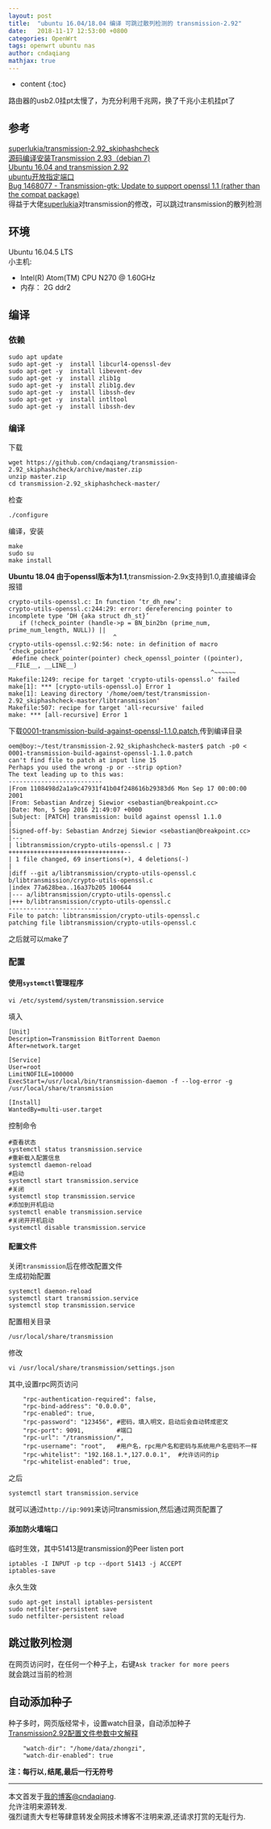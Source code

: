 ```yaml
---
layout: post
title:  "ubuntu 16.04/18.04 编译 可跳过散列检测的 transmission-2.92"
date:   2018-11-17 12:53:00 +0800
categories: OpenWrt
tags: openwrt ubuntu nas
author: cndaqiang
mathjax: true
---
```

* content
{:toc}

路由器的usb2.0挂pt太慢了，为充分利用千兆网，换了千兆小主机挂pt了










## 参考
[superlukia/transmission-2.92_skiphashcheck](https://github.com/superlukia/transmission-2.92_skiphashcheck)<br>
[源码编译安装Transmission 2.93（debian 7)](https://www.jianshu.com/p/551ed5464e81)<br>
[Ubuntu 16.04 and transmission 2.92](https://forum.odroid.com/viewtopic.php?t=23992)<br>
[ubuntu开放指定端口](https://www.jianshu.com/p/2ec5d16db02b)<br>
[Bug 1468077 - Transmission-gtk: Update to support openssl 1.1 (rather than the compat package)](https://bugzilla.redhat.com/show_bug.cgi?id=1468077)<br>
得益于大佬[superlukia](https://github.com/superlukia)对transmission的修改，可以跳过transmission的散列检测

## 环境
Ubuntu 16.04.5 LTS<br>
小主机:
- Intel(R) Atom(TM) CPU N270   @ 1.60GHz
- 内存： 2G ddr2

## 编译
### 依赖
```
sudo apt update
sudo apt-get -y  install libcurl4-openssl-dev
sudo apt-get -y  install libevent-dev
sudo apt-get -y  install zlib1g
sudo apt-get -y  install zlib1g.dev
sudo apt-get -y  install libssh-dev
sudo apt-get -y  install intltool
sudo apt-get -y  install libssh-dev
```
### 编译
下载
```
wget https://github.com/cndaqiang/transmission-2.92_skiphashcheck/archive/master.zip
unzip master.zip
cd transmission-2.92_skiphashcheck-master/
```
检查
```
./configure
```
编译，安装
```
make
sudo su
make install
```

**Ubuntu 18.04 由于openssl版本为1.1**,transmission-2.9x支持到1.0,直接编译会报错
```
crypto-utils-openssl.c: In function ‘tr_dh_new’:
crypto-utils-openssl.c:244:29: error: dereferencing pointer to incomplete type ‘DH {aka struct dh_st}’
   if (!check_pointer (handle->p = BN_bin2bn (prime_num, prime_num_length, NULL)) ||
                             ^
crypto-utils-openssl.c:92:56: note: in definition of macro ‘check_pointer’
 #define check_pointer(pointer) check_openssl_pointer ((pointer), __FILE__, __LINE__)
                                                        ^~~~~~~
Makefile:1249: recipe for target 'crypto-utils-openssl.o' failed
make[1]: *** [crypto-utils-openssl.o] Error 1
make[1]: Leaving directory '/home/oem/test/transmission-2.92_skiphashcheck-master/libtransmission'
Makefile:507: recipe for target 'all-recursive' failed
make: *** [all-recursive] Error 1
```
下载[0001-transmission-build-against-openssl-1.1.0.patch](/web/file/2019/0001-transmission-build-against-openssl-1.1.0.patch),传到编译目录
```
oem@boy:~/test/transmission-2.92_skiphashcheck-master$ patch -p0 < 0001-transmission-build-against-openssl-1.1.0.patch
can't find file to patch at input line 15
Perhaps you used the wrong -p or --strip option?
The text leading up to this was:
--------------------------
|From 1108498d2a1a9c47931f41b04f248616b29383d6 Mon Sep 17 00:00:00 2001
|From: Sebastian Andrzej Siewior <sebastian@breakpoint.cc>
|Date: Mon, 5 Sep 2016 21:49:07 +0000
|Subject: [PATCH] transmission: build against openssl 1.1.0
|
|Signed-off-by: Sebastian Andrzej Siewior <sebastian@breakpoint.cc>
|---
| libtransmission/crypto-utils-openssl.c | 73 ++++++++++++++++++++++++++++++++--
| 1 file changed, 69 insertions(+), 4 deletions(-)
|
|diff --git a/libtransmission/crypto-utils-openssl.c b/libtransmission/crypto-utils-openssl.c
|index 77a628bea..16a37b205 100644
|--- a/libtransmission/crypto-utils-openssl.c
|+++ b/libtransmission/crypto-utils-openssl.c
--------------------------
File to patch: libtransmission/crypto-utils-openssl.c
patching file libtransmission/crypto-utils-openssl.c
```
之后就可以make了

### 配置
#### 使用`systemctl`管理程序
```
vi /etc/systemd/system/transmission.service
```
填入
```
[Unit]
Description=Transmission BitTorrent Daemon
After=network.target

[Service]
User=root
LimitNOFILE=100000
ExecStart=/usr/local/bin/transmission-daemon -f --log-error -g /usr/local/share/transmission

[Install]
WantedBy=multi-user.target
```
控制命令
```
#查看状态
systemctl status transmission.service
#重新载入配置信息
systemctl daemon-reload
#启动
systemctl start transmission.service
#关闭
systemctl stop transmission.service
#添加到开机启动
systemctl enable transmission.service
#关闭开开机启动
systemctl disable transmission.service
```

#### 配置文件
关闭`transmission`后在修改配置文件<br>
生成初始配置
```
systemctl daemon-reload
systemctl start transmission.service
systemctl stop transmission.service
```
配置相关目录
```
/usr/local/share/transmission
```
修改
```
vi /usr/local/share/transmission/settings.json
```
其中,设置rpc网页访问
```
    "rpc-authentication-required": false,
    "rpc-bind-address": "0.0.0.0",
    "rpc-enabled": true,
    "rpc-password": "123456", #密码，填入明文，启动后会自动转成密文
    "rpc-port": 9091,         #端口
    "rpc-url": "/transmission/",
    "rpc-username": "root",   #用户名，rpc用户名和密码与系统用户名密码不一样
    "rpc-whitelist": "192.168.1.*,127.0.0.1",  #允许访问的ip
    "rpc-whitelist-enabled": true,
```
之后
```
systemctl start transmission.service
```
就可以通过`http://ip:9091`来访问transmission,然后通过网页配置了

#### 添加防火墙端口
临时生效，其中51413是transmission的Peer listen port
```
iptables -I INPUT -p tcp --dport 51413 -j ACCEPT
iptables-save
```
永久生效
```
sudo apt-get install iptables-persistent
sudo netfilter-persistent save
sudo netfilter-persistent reload
```

## 跳过散列检测
在网页访问时，在任何一个种子上，右键`Ask tracker for more peers`<br>
就会跳过当前的检测

## 自动添加种子
种子多时，网页版经常卡，设置watch目录，自动添加种子<br>
[Transmission2.92配置文件参数中文解释](https://blog.whsir.com/post-1182.html)
```
    "watch-dir": "/home/data/zhongzi",
    "watch-dir-enabled": true
```
**注：每行以`,`结尾,最后一行无符号**



------
本文首发于[我的博客@cndaqiang](https://cndaqiang.github.io/).<br>
允许注明来源转发.<br>
强烈谴责大专栏等肆意转发全网技术博客不注明来源,还请求打赏的无耻行为.
